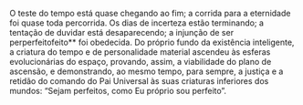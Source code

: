 ﻿O teste do tempo está quase chegando ao fim; a corrida para a eternidade foi quase toda percorrida. Os dias de incerteza estão terminando; a tentação de duvidar está desaparecendo; a injunção de ser perperfeitofeito** foi obedecida. Do próprio fundo da existência inteligente, a criatura do tempo e de personalidade material ascendeu às esferas evolucionárias do espaço, provando, assim, a viabilidade do plano de ascensão, e demonstrando, ao mesmo tempo, para sempre, a justiça e a retidão do comando do Pai Universal às suas criaturas inferiores dos mundos: “Sejam perfeitos, como Eu próprio sou perfeito”.